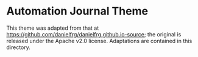 # Automation Journal Theme

This theme was adapted from that at https://github.com/danielfrg/danielfrg.github.io-source; the original is released under the Apache v2.0 license.
Adaptations are contained in this directory.